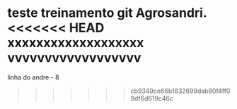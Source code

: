 teste treinamento git Agrosandri.
<<<<<<< HEAD
xxxxxxxxxxxxxxxxxxx
vvvvvvvvvvvvvvvvvv
=======






linha do andre - 8
>>>>>>> cb9349ce66b1832699dab80f4ff09df6d619c46c
